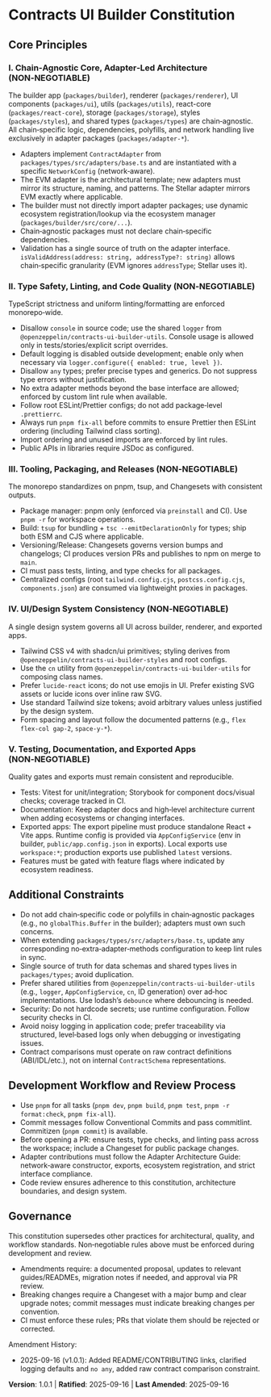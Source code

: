 # Contracts UI Builder Constitution

## Core Principles

### I. Chain‑Agnostic Core, Adapter‑Led Architecture (NON‑NEGOTIABLE)

The builder app (`packages/builder`), renderer (`packages/renderer`), UI components (`packages/ui`), utils (`packages/utils`), react-core (`packages/react-core`), storage (`packages/storage`), styles (`packages/styles`), and shared types (`packages/types`) are chain‑agnostic. All chain‑specific logic, dependencies, polyfills, and network handling live exclusively in adapter packages (`packages/adapter-*`).

- Adapters implement `ContractAdapter` from `packages/types/src/adapters/base.ts` and are instantiated with a specific `NetworkConfig` (network‑aware).
- The EVM adapter is the architectural template; new adapters must mirror its structure, naming, and patterns. The Stellar adapter mirrors EVM exactly where applicable.
- The builder must not directly import adapter packages; use dynamic ecosystem registration/lookup via the ecosystem manager (`packages/builder/src/core/...`).
- Chain‑agnostic packages must not declare chain‑specific dependencies.
- Validation has a single source of truth on the adapter interface. `isValidAddress(address: string, addressType?: string)` allows chain‑specific granularity (EVM ignores `addressType`; Stellar uses it).

### II. Type Safety, Linting, and Code Quality (NON‑NEGOTIABLE)

TypeScript strictness and uniform linting/formatting are enforced monorepo‑wide.

- Disallow `console` in source code; use the shared `logger` from `@openzeppelin/contracts-ui-builder-utils`. Console usage is allowed only in tests/stories/explicit script overrides.
- Default logging is disabled outside development; enable only when necessary via `logger.configure({ enabled: true, level })`.
- Disallow `any` types; prefer precise types and generics. Do not suppress type errors without justification.
- No extra adapter methods beyond the base interface are allowed; enforced by custom lint rule when available.
- Follow root ESLint/Prettier configs; do not add package‑level `.prettierrc`.
- Always run `pnpm fix-all` before commits to ensure Prettier then ESLint ordering (including Tailwind class sorting).
- Import ordering and unused imports are enforced by lint rules.
- Public APIs in libraries require JSDoc as configured.

### III. Tooling, Packaging, and Releases (NON‑NEGOTIABLE)

The monorepo standardizes on pnpm, tsup, and Changesets with consistent outputs.

- Package manager: pnpm only (enforced via `preinstall` and CI). Use `pnpm -r` for workspace operations.
- Build: `tsup` for bundling + `tsc --emitDeclarationOnly` for types; ship both ESM and CJS where applicable.
- Versioning/Release: Changesets governs version bumps and changelogs; CI produces version PRs and publishes to npm on merge to `main`.
- CI must pass tests, linting, and type checks for all packages.
- Centralized configs (root `tailwind.config.cjs`, `postcss.config.cjs`, `components.json`) are consumed via lightweight proxies in packages.

### IV. UI/Design System Consistency (NON‑NEGOTIABLE)

A single design system governs all UI across builder, renderer, and exported apps.

- Tailwind CSS v4 with shadcn/ui primitives; styling derives from `@openzeppelin/contracts-ui-builder-styles` and root configs.
- Use the `cn` utility from `@openzeppelin/contracts-ui-builder-utils` for composing class names.
- Prefer `lucide-react` icons; do not use emojis in UI. Prefer existing SVG assets or lucide icons over inline raw SVG.
- Use standard Tailwind size tokens; avoid arbitrary values unless justified by the design system.
- Form spacing and layout follow the documented patterns (e.g., `flex flex-col gap-2`, `space-y-*`).

### V. Testing, Documentation, and Exported Apps (NON‑NEGOTIABLE)

Quality gates and exports must remain consistent and reproducible.

- Tests: Vitest for unit/integration; Storybook for component docs/visual checks; coverage tracked in CI.
- Documentation: Keep adapter docs and high‑level architecture current when adding ecosystems or changing interfaces.
- Exported apps: The export pipeline must produce standalone React + Vite apps. Runtime config is provided via `AppConfigService` (env in builder, `public/app.config.json` in exports). Local exports use `workspace:*`; production exports use published `latest` versions.
- Features must be gated with feature flags where indicated by ecosystem readiness.

## Additional Constraints

- Do not add chain‑specific code or polyfills in chain‑agnostic packages (e.g., no `globalThis.Buffer` in the builder); adapters must own such concerns.
- When extending `packages/types/src/adapters/base.ts`, update any corresponding no‑extra‑adapter‑methods configuration to keep lint rules in sync.
- Single source of truth for data schemas and shared types lives in `packages/types`; avoid duplication.
- Prefer shared utilities from `@openzeppelin/contracts-ui-builder-utils` (e.g., `logger`, `AppConfigService`, `cn`, ID generation) over ad‑hoc implementations. Use lodash’s `debounce` where debouncing is needed.
- Security: Do not hardcode secrets; use runtime configuration. Follow security checks in CI.
- Avoid noisy logging in application code; prefer traceability via structured, level‑based logs only when debugging or investigating issues.
- Contract comparisons must operate on raw contract definitions (ABI/IDL/etc.), not on internal `ContractSchema` representations.

## Development Workflow and Review Process

- Use `pnpm` for all tasks (`pnpm dev`, `pnpm build`, `pnpm test`, `pnpm -r format:check`, `pnpm fix-all`).
- Commit messages follow Conventional Commits and pass commitlint. Commitizen (`pnpm commit`) is available.
- Before opening a PR: ensure tests, type checks, and linting pass across the workspace; include a Changeset for public package changes.
- Adapter contributions must follow the Adapter Architecture Guide: network‑aware constructor, exports, ecosystem registration, and strict interface compliance.
- Code review ensures adherence to this constitution, architecture boundaries, and design system.

## Governance

This constitution supersedes other practices for architectural, quality, and workflow standards. Non‑negotiable rules above must be enforced during development and review.

- Amendments require: a documented proposal, updates to relevant guides/READMEs, migration notes if needed, and approval via PR review.
- Breaking changes require a Changeset with a major bump and clear upgrade notes; commit messages must indicate breaking changes per convention.
- CI must enforce these rules; PRs that violate them should be rejected or corrected.

Amendment History:

- 2025-09-16 (v1.0.1): Added README/CONTRIBUTING links, clarified logging defaults and `no any`, added raw contract comparison constraint.

**Version**: 1.0.1 | **Ratified**: 2025-09-16 | **Last Amended**: 2025-09-16
